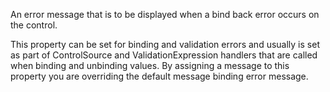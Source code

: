 ﻿An error message that is to be displayed when a bind back error occurs on the control.

This property can be set for binding and validation errors and usually is set as part of ControlSource and ValidationExpression handlers that are called when binding and unbinding values. By assigning a message to this property you are overriding the default message binding error message.